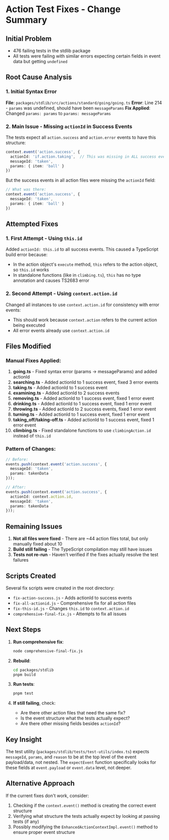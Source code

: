 # Action Test Fixes - Change Summary

## Initial Problem
- 476 failing tests in the stdlib package
- All tests were failing with similar errors expecting certain fields in event data but getting `undefined`

## Root Cause Analysis

### 1. Initial Syntax Error
**File**: `packages/stdlib/src/actions/standard/going/going.ts`
**Error**: Line 214 - `params` was undefined, should have been `messageParams`
**Fix Applied**: Changed `params: params` to `params: messageParams`

### 2. Main Issue - Missing `actionId` in Success Events
The tests expect all `action.success` and `action.error` events to have this structure:
```typescript
context.event('action.success', {
  actionId: 'if.action.taking',  // This was missing in ALL success events!
  messageId: 'taken',
  params: { item: 'ball' }
})
```

But the success events in all action files were missing the `actionId` field:
```typescript
// What was there:
context.event('action.success', {
  messageId: 'taken',
  params: { item: 'ball' }
})
```

## Attempted Fixes

### 1. First Attempt - Using `this.id`
Added `actionId: this.id` to all success events. This caused a TypeScript build error because:
- In the action object's `execute` method, `this` refers to the action object, so `this.id` works
- In standalone functions (like in `climbing.ts`), `this` has no type annotation and causes TS2683 error

### 2. Second Attempt - Using `context.action.id`
Changed all instances to use `context.action.id` for consistency with error events:
- This should work because `context.action` refers to the current action being executed
- All error events already use `context.action.id`

## Files Modified

### Manual Fixes Applied:
1. **going.ts** - Fixed syntax error (params → messageParams) and added actionId
2. **searching.ts** - Added actionId to 1 success event, fixed 3 error events
3. **taking.ts** - Added actionId to 1 success event
4. **examining.ts** - Added actionId to 2 success events
5. **removing.ts** - Added actionId to 1 success event, fixed 1 error event
6. **drinking.ts** - Added actionId to 1 success event, fixed 1 error event
7. **throwing.ts** - Added actionId to 2 success events, fixed 1 error event
8. **turning.ts** - Added actionId to 1 success event, fixed 1 error event
9. **taking_off/taking-off.ts** - Added actionId to 1 success event, fixed 1 error event
10. **climbing.ts** - Fixed standalone functions to use `climbingAction.id` instead of `this.id`

### Pattern of Changes:
```typescript
// Before:
events.push(context.event('action.success', {
  messageId: 'taken',
  params: takenData
}));

// After:
events.push(context.event('action.success', {
  actionId: context.action.id,
  messageId: 'taken',
  params: takenData
}));
```

## Remaining Issues

1. **Not all files were fixed** - There are ~44 action files total, but only manually fixed about 10
2. **Build still failing** - The TypeScript compilation may still have issues
3. **Tests not re-run** - Haven't verified if the fixes actually resolve the test failures

## Scripts Created

Several fix scripts were created in the root directory:
- `fix-action-success.js` - Adds actionId to success events
- `fix-all-actionid.js` - Comprehensive fix for all action files
- `fix-this-id.js` - Changes `this.id` to `context.action.id`
- `comprehensive-final-fix.js` - Attempts to fix all issues

## Next Steps

1. **Run comprehensive fix**: 
   ```bash
   node comprehensive-final-fix.js
   ```

2. **Rebuild**:
   ```bash
   cd packages/stdlib
   pnpm build
   ```

3. **Run tests**:
   ```bash
   pnpm test
   ```

4. **If still failing**, check:
   - Are there other action files that need the same fix?
   - Is the event structure what the tests actually expect?
   - Are there other missing fields besides `actionId`?

## Key Insight

The test utility (`packages/stdlib/tests/test-utils/index.ts`) expects `messageId`, `params`, and `reason` to be at the top level of the event payload/data, not nested. The `expectEvent` function specifically looks for these fields at `event.payload` or `event.data` level, not deeper.

## Alternative Approach

If the current fixes don't work, consider:
1. Checking if the `context.event()` method is creating the correct event structure
2. Verifying what structure the tests actually expect by looking at passing tests (if any)
3. Possibly modifying the `EnhancedActionContextImpl.event()` method to ensure proper event structure
